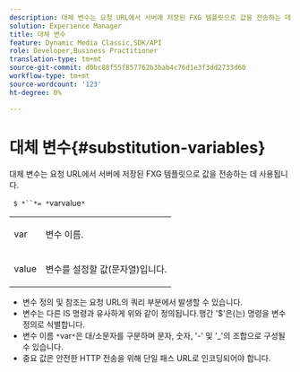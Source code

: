 ```yaml
---
description: 대체 변수는 요청 URL에서 서버에 저장된 FXG 템플릿으로 값을 전송하는 데 사용됩니다.
solution: Experience Manager
title: 대체 변수
feature: Dynamic Media Classic,SDK/API
role: Developer,Business Practitioner
translation-type: tm+mt
source-git-commit: d0bc88f55f857762b3bab4c76d1e3f3dd2733d60
workflow-type: tm+mt
source-wordcount: '123'
ht-degree: 0%

---
```



# 대체 변수{#substitution-variables}

대체 변수는 요청 URL에서 서버에 저장된 FXG 템플릿으로 값을 전송하는 데 사용됩니다.

` $ *``*= *`varvalue`*`

<table id="simpletable_76B381800C0D411F87CD551FC30B0579"> 
 <tr class="strow"> 
  <td class="stentry"> <p> <span class="codeph"> <span class="varname"> var  </span> </span> </p> </td> 
  <td class="stentry"> <p>변수 이름. </p> </td> 
 </tr> 
 <tr class="strow"> 
  <td class="stentry"> <p> <span class="codeph"> <span class="varname"> value  </span> </span> </p> </td> 
  <td class="stentry"> <p>변수를 설정할 값(문자열)입니다. </p> </td> 
 </tr> 
</table>

* 변수 정의 및 참조는 요청 URL의 쿼리 부분에서 발생할 수 있습니다.
* 변수는 다른 IS 명령과 유사하게 위와 같이 정의됩니다.행간 &#39;$&#39;은(는) 명령을 변수 정의로 식별합니다.
* 변수 이름 `*`var`*`은 대/소문자를 구분하며 문자, 숫자, &#39;-&#39; 및 &#39;_&#39;의 조합으로 구성될 수 있습니다.
* 중요 값은 안전한 HTTP 전송을 위해 단일 패스 URL로 인코딩되어야 합니다.

